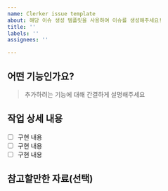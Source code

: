 ```yaml
---
name: Clerker issue template
about: 해당 이슈 생성 템플릿을 사용하여 이슈를 생성해주세요!
title: ''
labels: ''
assignees: ''

---
```


## 어떤 기능인가요?
> 추가하려는 기능에 대해 간결하게 설명해주세요


## 작업 상세 내용
- [ ] 구현 내용
- [ ] 구현 내용
- [ ] 구현 내용

## 참고할만한 자료(선택)
